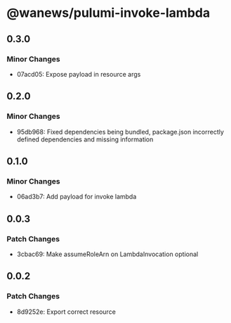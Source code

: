 # @wanews/pulumi-invoke-lambda

## 0.3.0

### Minor Changes

- 07acd05: Expose payload in resource args

## 0.2.0

### Minor Changes

- 95db968: Fixed dependencies being bundled, package.json incorrectly defined dependencies and missing information

## 0.1.0

### Minor Changes

- 06ad3b7: Add payload for invoke lambda

## 0.0.3

### Patch Changes

- 3cbac69: Make assumeRoleArn on LambdaInvocation optional

## 0.0.2

### Patch Changes

- 8d9252e: Export correct resource
